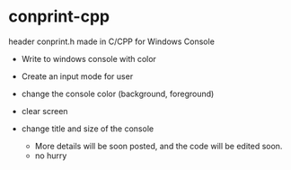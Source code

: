 # conprint-cpp
header conprint.h made in C/CPP for Windows Console

- Write to windows console with color
- Create an input mode for user
- change the console color (background, foreground)
- clear screen
- change title and size of the console

  * More details will be soon posted, and the code will be edited soon.
  * no hurry
